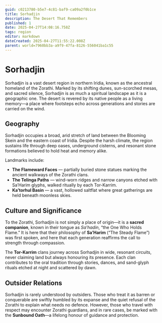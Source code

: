 ```yaml
---
guid: c0213780-b5e7-4c81-baf9-ca09a2f0b1ce
title: Sorhadjin
description: The Desert That Remembers
published: 1
date: 2025-04-27T14:08:16.758Z
tags: region
editor: markdown
dateCreated: 2025-04-27T11:55:22.008Z
parent: world=7960bb3a-a9f9-47fa-8126-556041ba1c55
---
```


<!--
Sorhadjin — The Desert That Remembers
-->

# Sorhadjin

Sorhadjin is a vast desert region in northern Iridia, known as the ancestral homeland of the Zorathi. Marked by its shifting dunes, sun-scorched mesas, and sacred silence, Sorhadjin is as much a spiritual landscape as it is a geographic one. The desert is revered by its native people as a living memory—a place where footsteps echo across generations and stories are carried on the wind.

## Geography

Sorhadjin occupies a broad, arid stretch of land between the Blooming Skein and the eastern coast of Iridia. Despite the harsh climate, the region sustains life through deep oases, underground cisterns, and resonant stone formations believed to hold heat and memory alike.

Landmarks include:
- **The Flameward Faces** — partially buried stone statues marking the ancient walkways of the Zorathi clans.
- **The Telinga Paths** — wind-worn ridges and narrow canyons etched with Sa’Harim glyphs, walked ritually by each Tor-Karrim.
- **Ka’torhul Basin** — a vast, hollowed saltflat where great gatherings are held beneath moonless skies.

## Culture and Significance

To the Zorathi, Sorhadjin is not simply a place of origin—it is a **sacred companion**, known in their tongue as *Sa’hadin*, “the One Who Holds Flame.” It is here that their philosophy of **Sa’Harim** (“The Steady Flame”) was first spoken, and here that each generation reaffirms the call to strength through compassion.

The **Tor-Karrim** clans journey across Sorhadjin in wide, resonant circuits, never claiming land but always honouring its presence. Each clan contributes to the oral tradition through stories, dances, and sand-glyph rituals etched at night and scattered by dawn.

## Outsider Relations

Sorhadjin is rarely understood by outsiders. Those who treat it as barren or conquerable are swiftly humbled by its expanse and the quiet refusal of the Zorathi to explain what needs no defence. However, those who travel with respect may encounter Zorathi guardians, and in rare cases, be marked with the **Sunbound Oath**—a lifelong honour of guidance and protection.
